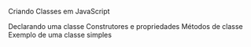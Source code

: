 Criando Classes em JavaScript

Declarando uma classe
Construtores e propriedades
Métodos de classe
Exemplo de uma classe simples